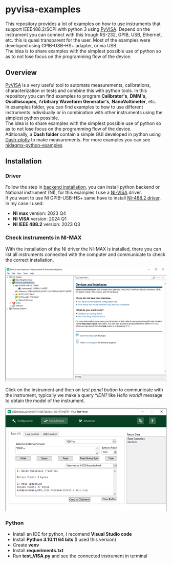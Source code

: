 # pyvisa-examples

This repository provides a lot of examples on how to use instruments that support IEEE488.2/SCPI with python 3 using [PyVISA](https://pyvisa.readthedocs.io/en/latest/). Depend on the instrument you can connect with this trough RS-232, GPIB, USB, Ethernet, etc. this is quasi transparent for the user. Most of the examples were developed using GPIB-USB-HS+ adapter, or via USB.  
The idea is to share examples with the simplest possible use of python so as to not lose focus on the programming flow of the device.

## Overview

[PyVISA](https://pyvisa.readthedocs.io/en/latest/) is a very useful tool to automate measurements, calibrations, characterization or tests and combine this with python tools. In this repository you can find examples to program **Calibrator's**, **DMM's**, **Oscilloscopes**, A**rbitrary Waveform Generator's**, **NanoVoltimeter**, etc.   
In examples folder, you can find examples to how to use different instruments individually or in combination with other instruments using the simplest python possible.  
The idea is to share examples with the simplest possible use of python so as to not lose focus on the programming flow of the device.     
Aditionally, a **Dash folder** contain a simple GUI developed in python using [Dash-plotly](https://plotly.com/examples/) to make measurements. For more examples you can see [nidaqmx-python-examples](https://github.com/juliancabaleiro/nidaqmx-python-examples/tree/main/examples/dash) 

## Installation

### Driver

Follow the step in [backend installation](https://pyvisa.readthedocs.io/en/latest/introduction/getting.html#backend), you can install python backend or National instrument (NI), for this examples I use a [NI-VISA](https://www.ni.com/es/support/downloads/drivers/download.ni-visa.html#544206) driver.  
If you want to use NI GPIB-USB-HS+ same have to install [NI-488.2 driver](https://www.ni.com/es/support/downloads/drivers/download.ni-488-2.html#544048).  
In my case I used:
- **NI max** version: 2023 Q4
- **NI VISA** version: 2024 Q1
- **NI IEEE 488.2** version: 2023 Q3

### Check instruments in NI-MAX

With the installation of the NI driver the NI-MAX is installed, there you can list all instruments connected with the computer and communicate to check the correct installation.

![Alt Text](https://github.com/juliancabaleiro/pyvisa-examples/blob/main/doc/images/nimax-devices.png)

Click on the instrument and then on *test panel button* to communicate with the instrument, typically we make a query **IDN?* like *Hello world!* message to obtain the model of the instrument.

![Alt Text](https://github.com/juliancabaleiro/pyvisa-examples/blob/main/doc/images/test-visa-panel.png)

### Python

- Install an IDE for python, I recomend **Visual Studio code**
- Install **Python 3.10.11 64 bits** (I used this version)
- Create **venv** 
- Install **requeriments.txt**
- Run **test_VISA.py** and see the connected instrument in terminal

